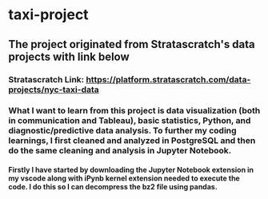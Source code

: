 # taxi-project

## The project originated from Stratascratch's data projects with link below

### Stratascratch Link: https://platform.stratascratch.com/data-projects/nyc-taxi-data

### What I want to learn from this project is data visualization (both in communication and Tableau), basic statistics, Python, and diagnostic/predictive data analysis. To further my coding learnings, I first cleaned and analyzed in PostgreSQL and then do the same cleaning and analysis in Jupyter Notebook.

#### Firstly I have started by downloading the Jupyter Notebook extension in my vscode along with iPynb kernel extension needed to execute the code. I do this so I can decompress the bz2 file using pandas.

